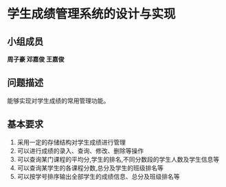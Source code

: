 # 学生成绩管理系统的设计与实现

## 小组成员

**周子豪 邓嘉俊 王嘉俊**

## 问题描述

能够实现对学生成绩的常用管理功能。

## 基本要求

1. 采用一定的存储结构对学生成绩进行管理
2. 可以进行成绩的录入、查询、修改、删除等操作
3. 可以查询某门课程的平均分,学生的排名,不同分数段的学生人数及学生信息等
4. 可以查询某学生的各课程分数,总分及学生的班级排名等
5. 可以按学号排序输出全部学生的成绩信息、总分及班级排名等
